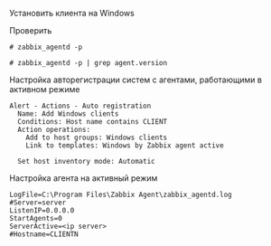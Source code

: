 Установить клиента на Windows 

Проверить

```
# zabbix_agentd -p

# zabbix_agentd -p | grep agent.version
```

Настройка авторегистрации систем с агентами, работающими в активном режиме
```
Alert - Actions - Auto registration 
  Name: Add Windows clients                                         
  Conditions: Host name contains CLIENT                             
  Action operations: 
    Add to host groups: Windows clients                              
    Link to templates: Windows by Zabbix agent active                
                     
  Set host inventory mode: Automatic
```

  Настройка агента на активный режим
  ```
LogFile=C:\Program Files\Zabbix Agent\zabbix_agentd.log
#Server=server
ListenIP=0.0.0.0
StartAgents=0
ServerActive=<ip server>
#Hostname=CLIENTN
```
